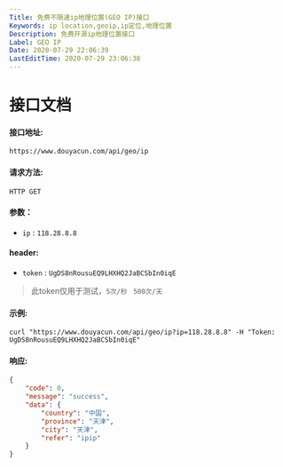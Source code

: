```yaml
---
Title: 免费不限速ip地理位置(GEO IP)接口
Keywords: ip location,geoip,ip定位,地理位置
Description: 免费开源ip地理位置接口
Label: GEO IP
Date: 2020-07-29 22:06:39
LastEditTime: 2020-07-29 23:06:38
---
```


# 接口文档

#### 接口地址:

 `https://www.douyacun.com/api/geo/ip`

#### 请求方法:  

`HTTP GET`

#### 参数：

- `ip` :  `118.28.8.8`

#### header:

- `token` : `UgDS8nRousuEQ9LHXHQ2JaBCSbIn0iqE`

> 此token仅用于测试，`5次/秒 `  `500次/天`

#### 示例:

 `curl "https://www.douyacun.com/api/geo/ip?ip=118.28.8.8" -H "Token: UgDS8nRousuEQ9LHXHQ2JaBCSbIn0iqE"`

#### 响应:

```json
{
    "code": 0,
    "message": "success",
    "data": {
        "country": "中国",
        "province": "天津",
        "city": "天津",
        "refer": "ipip"
    }
}
```
